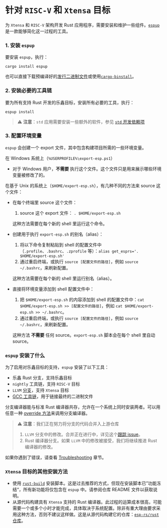 # 针对 `RISC-V` 和 `Xtensa` 目标

为 `Xtensa` 和 `RISC-V` 架构开发 Rust 应用程序，需要安装和维护一些组件。[`espup`][espup-github] 是一款能够简化这一过程的工具。

### 1. 安装 `espup`

要安装 `espup`，执行：
```shell
cargo install espup
```

也可以直接下载预编译好的[发行二进制文件][release-binaries]或使用[`cargo-binstall`][cargo-binstall]。

[espup-github]: https://github.com/esp-rs/espup
[release-binaries]: https://github.com/esp-rs/espup/releases
[cargo-binstall]: https://github.com/cargo-bins/cargo-binstall

### 2. 安装必要的工具链

要为所有支持 Rust 开发的乐鑫目标，安装所有必要的工具，执行：
```shell
espup install
```

> ⚠️ **注意**：`std` 应用需要安装一些额外的软件，参见 [`std` 开发依赖项][rust-esp-book-std-requirements]

[rust-esp-book-std-requirements]: ./std-requirements.md

### 3. 配置环境变量
`espup` 会创建一个 export 文件，其中包含构建项目所需的一些环境变量。

在 Windows 系统上（`%USERPROFILE%\export-esp.ps1`）
  - 对于 Windows 用户，**不需要** 执行这个文件。这个文件只是用来展示哪些环境变量被修改了的。

在基于 Unix 的系统上（`$HOME/export-esp.sh`），有几种不同的方法来 source 这个文件：
- 在每个终端里 source 这个文件：
   1. source 这个 export 文件： `. $HOME/export-esp.sh`

   这种方法需要在每个新的 shell 里运行这个命令。
- 创建用于执行 `export-esp.sh` 的别名（alias）：
   1. 将以下命令复制粘贴到 shell 的配置文件中（`.profile`、`.bashrc`、`.zprofile` 等）：`alias get_esprs='. $HOME/export-esp.sh'`
   2. 通过重启终端，或执行 `source [配置文件的路径]`，例如 `source ~/.bashrc`，来刷新配置。

   这种方法需要在每个新的 shell 里运行别名（alias）。
- 直接将环境变量添加到 shell 配置文件中：
   1. 把 `$HOME/export-esp.sh` 的内容添加到 shell 的配置文件中：`cat $HOME/export-esp.sh >> [配置文件的路径]`，例如 `cat $HOME/export-esp.sh >> ~/.bashrc`。
   2. 通过重启终端，或执行 `source [配置文件的路径]`，例如 `source ~/.bashrc`，来刷新配置。

   这种方法 **不需要** 任何 source。`export-esp.sh` 脚本会在每个 shell 里自动 source。

### `espup` 安装了什么

为了启用对乐鑫目标的支持，`espup` 安装了以下工具：

- 乐鑫 Rust 分支，支持乐鑫目标
- `nightly` 工具链，支持 `RISC-V` 目标
- `LLVM` [分支][llvm-github-fork]，支持 `Xtensa` 目标
- [GCC 工具链][gcc-toolchain-github-fork]，用于链接最终的二进制文件

分支编译器能与标准 Rust 编译器共存，允许在一个系统上同时安装两者。可以用任意一种 [override 方法][rustup-overrides]来调用分支编译器。

> ⚠️ **注意**：我们正在努力将分支的代码合并入上游仓库
> 1. `LLVM` 分支中的修改。合并正在进行中，详见这个[跟踪 issue][llvm-github-fork-upstream issue]。
> 2. Rust 编译器分支。如果 `LLVM` 中的修改被接受，我们将继续推进 Rust 编译器的修改。

如果你遇到了错误，请查看 [Troubleshooting][troubleshooting] 章节。

[llvm-github-fork]: https://github.com/espressif/llvm-project
[gcc-toolchain-github-fork]: https://github.com/espressif/crosstool-NG/
[rustup-overrides]: https://rust-lang.github.io/rustup/overrides.html
[llvm-github-fork-upstream issue]: https://github.com/espressif/llvm-project/issues/4
[troubleshooting]: ../misc/troubleshooting.md

### `Xtensa` 目标的其他安装方法

- 使用 [`rust-build`][rust-build] 安装脚本。这是过去推荐的方式，但现在安装脚本已”功能冻结“，所有新功能将仅包含在 `espup` 中。请参阅仓库 README 文件以获取说明。
- 从源代码构建具有 `Xtensa` 支持的 Rust 编译器。此过程的运算成本很高，可能需要一个或多个小时才能完成，具体取决于系统配置。除非有重大理由要求采用这种方法，否则不建议这样做。这是从源代码构建它的仓库：[`esp-rs/rust` 仓库][esp-rs-rust]。

[rust-build]: https://github.com/esp-rs/rust-build#download-installer-in-bash
[esp-rs-rust]: https://github.com/esp-rs/rust
